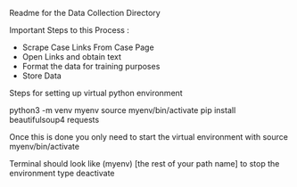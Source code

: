 Readme for the Data Collection Directory

Important Steps to this Process :

* Scrape Case Links From Case Page 
* Open Links and obtain text
* Format the data for training purposes 
* Store Data 

Steps for setting up virtual python environment 

python3 -m venv myenv
source myenv/bin/activate
pip install beautifulsoup4 requests

Once this is done you only need to start the virtual environment with
source myenv/bin/activate

Terminal should look like 
(myenv) [the rest of your path name]
to stop the environment type deactivate 